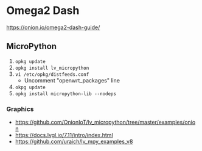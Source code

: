 # Omega2 Dash
https://onion.io/omega2-dash-guide/


## MicroPython
1. `opkg update`
2. `opkg install lv_micropython`
3. `vi /etc/opkg/distfeeds.conf`
   - Uncomment "openwrt_packages" line
4. `okpg update`
5. `opkg install micropython-lib --nodeps`

### Graphics
* https://github.com/OnionIoT/lv_micropython/tree/master/examples/onion
* https://docs.lvgl.io/7.11/intro/index.html
* https://github.com/uraich/lv_mpy_examples_v8
